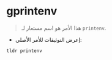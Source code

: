 # gprintenv

> هذا الأمر هو اسم مستعار لـ `printenv`.

- إعرض التوثيقات للأمر الأصلي:

`tldr printenv`
